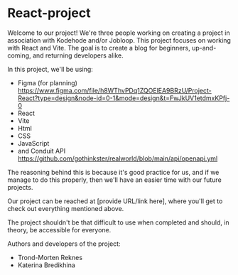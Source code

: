 # React-project

Welcome to our project! We're three people working on creating a project in association with Kodehode and/or Jobloop. This project focuses on working with React and Vite. The goal is to create a blog for beginners, up-and-coming, and returning developers alike.

In this project, we'll be using:
- Figma (for planning) 
https://www.figma.com/file/h8WThvPDq1ZQOElEA9BRzU/Project-React?type=design&node-id=0-1&mode=design&t=FwJkUV1etdmxKPfj-0 
- React
- Vite
- Html
- CSS
- JavaScript
- and Conduit API
https://github.com/gothinkster/realworld/blob/main/api/openapi.yml 

The reasoning behind this is because it's good practice for us, and if we manage to do this properly, then we'll have an easier time with our future projects.

Our project can be reached at [provide URL/link here], where you'll get to check out everything mentioned above.

The project shouldn't be that difficult to use when completed and should, in theory, be accessible for everyone.

Authors and developers of the project:
- Trond-Morten Reknes
- Katerina Bredikhina
